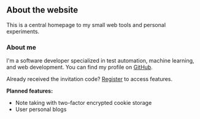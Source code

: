 ## About the website
This is a central homepage to my small web tools and personal experiments.

### About me
I'm a software developer specialized in test automation, machine learning, and web development. You can find my profile on [GitHub](https://github.com/Nvl1024).

Already received the invitation code? [Register](/register) to access features.

**Planned features:**

* Note taking with two-factor encrypted cookie storage
* User personal blogs